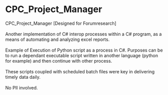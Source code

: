 # CPC_Project_Manager
CPC_Project_Manager [Designed for Forumresearch]
<br><br>
Another implementation of C# interop processes within a C# program, as a means of automating and analyzing excel reports.
<br><br>
Example of Execution of Python script as a process in C#. Purposes can be to run a dependant executable script written in another language (python for example) and then continue with other process.
<br><br>
These scripts coupled with scheduled batch files were key in delivering timely data daily.
<br><br>No PII involved.

